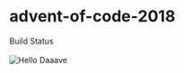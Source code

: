 # advent-of-code-2018

Build Status<br/><br/>
![Hello Daaave](https://garethspring.visualstudio.com/Code/_apis/build/status/advent-of-code-2018-desktop-ci)
